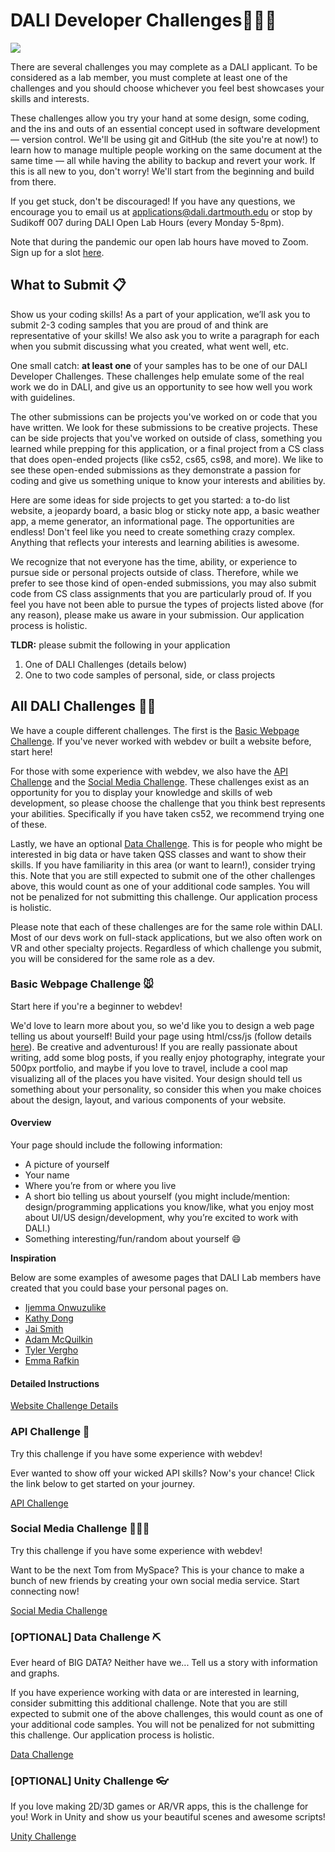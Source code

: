 # DALI Developer Challenges👩🏾‍💻

![](docs/imgs/dali-mondays.gif)

There are several challenges you may complete as a DALI applicant. To be considered as a lab member, you must complete at least one of the challenges and you should choose whichever you feel best showcases your skills and interests.

These challenges allow you try your hand at some design, some coding, and the ins and outs of an essential concept used in software development — version control. We'll be using git and GitHub (the site you're at now!) to learn how to manage multiple people working on the same document at the same time — all while having the ability to backup and revert your work. If this is all new to you, don't worry! We'll start from the beginning and build from there.

If you get stuck, don't be discouraged! If you have any questions, we encourage you to email us at applications@dali.dartmouth.edu or stop by Sudikoff 007 during DALI Open Lab Hours (every Monday 5-8pm).

Note that during the pandemic our open lab hours have moved to Zoom. Sign up for a slot [here](https://calendly.com/dalilab/open-lab-hours-indiv-appt).

## What to Submit 📋

Show us your coding skills! As a part of your application, we’ll ask you to submit 2-3 coding samples that you are proud of and think are representative of your skills! We also ask you to write a paragraph for each when you submit discussing what you created, what went well, etc.

One small catch: **at least one** of your samples has to be one of our DALI Developer Challenges. These challenges help emulate some of the real work we do in DALI, and give us an opportunity to see how well you work with guidelines.

The other submissions can be projects you've worked on or code that you have written. We look for these submissions to be creative projects. These can be side projects that you've worked on outside of class, something you learned while prepping for this application, or a final project from a CS class that does open-ended projects (like cs52, cs65, cs98, and more). We like to see these open-ended submissions as they demonstrate a passion for coding and give us something unique to know your interests and abilities by.

Here are some ideas for side projects to get you started: a to-do list website, a jeopardy board, a basic blog or sticky note app, a basic weather app, a meme generator, an informational page. The opportunities are endless! Don't feel like you need to create something crazy complex. Anything that reflects your interests and learning abilities is awesome.

We recognize that not everyone has the time, ability, or experience to pursue side or personal projects outside of class. Therefore, while we prefer to see those kind of open-ended submissions, you may also submit code from CS class assignments that you are particularly proud of. If you feel you have not been able to pursue the types of projects listed above (for any reason), please make us aware in your submission. Our application process is holistic.

**TLDR:** please submit the following in your application

1. One of DALI Challenges (details below)
2. One to two code samples of personal, side, or class projects

## All DALI Challenges 🏃‍♂️

We have a couple different challenges. The first is the [Basic Webpage Challenge](#basic-webpage-challenge-). If you've never worked with webdev or built a website before, start here!

For those with some experience with webdev, we also have the [API Challenge](#api-challenge-) and the [Social Media Challenge](#social-media-challenge-). These challenges exist as an opportunity for you to display your knowledge and skills of web development, so please choose the challenge that you think best represents your abilities. Specifically if you have taken cs52, we recommend trying one of these.

Lastly, we have an optional [Data Challenge](#optional-data-challenge-). This is for people who might be interested in big data or have taken QSS classes and want to show their skills. If you have familiarity in this area (or want to learn!), consider trying this. Note that you are still expected to submit one of the other challenges above, this would count as one of your additional code samples. You will not be penalized for not submitting this challenge. Our application process is holistic.

Please note that each of these challenges are for the same role within DALI. Most of our devs work on full-stack applications, but we also often work on VR and other specialty projects. Regardless of which challenge you submit, you will be considered for the same role as a dev.

### Basic Webpage Challenge 🐭

Start here if you're a beginner to webdev!

We'd love to learn more about you, so we'd like you to design a web page telling us about yourself! Build your page using html/css/js (follow details [here](./docs/website_challenge.md)). Be creative and adventurous! If you are really passionate about writing, add some blog posts, if you really enjoy photography, integrate your 500px portfolio, and maybe if you love to travel, include a cool map visualizing all of the places you have visited. Your design should tell us something about your personality, so consider this when you make choices about the design, layout, and various components of your website.

#### Overview

Your page should include the following information:

* A picture of yourself
* Your name
* Where you’re from or where you live
* A short bio telling us about yourself (you might include/mention: design/programming applications you know/like, what you enjoy most about UI/US design/development, why you’re excited to work with DALI.)
* Something interesting/fun/random about yourself :smile:

**Inspiration**

Below are some examples of awesome pages that DALI Lab members have created that you could base your personal pages on.

* [Ijemma Onwuzulike](http://ijemmao.me)
* [Kathy Dong](http://kathydong.com/)
* [Jai Smith](https://jaismith.dev)
* [Adam McQuilkin](https://www.adammcquilkin.com)
* [Tyler Vergho](https://tvergho.me/)
* [Emma Rafkin](https://emmarafkin.com/)
  
#### Detailed Instructions

[Website Challenge Details](./docs/website_challenge.md)

### API Challenge 📡

Try this challenge if you have some experience with webdev!

Ever wanted to show off your wicked API skills? Now's your chance! Click the link below to get started on your journey.

[API Challenge](./docs/APIChallenge.md)

### Social Media Challenge 💆🏻‍♀️

Try this challenge if you have some experience with webdev!

Want to be the next Tom from MySpace? This is your chance to make a bunch of new friends by creating your own social media service. Start connecting now!

[Social Media Challenge](./docs/SocialMediaChallenge.md)

### [OPTIONAL] Data Challenge ⛏

Ever heard of BIG DATA? Neither have we... Tell us a story with information and graphs.

If you have experience working with data or are interested in learning, consider submitting this additional challenge. Note that you are still expected to submit one of the above challenges, this would count as one of your additional code samples. You will not be penalized for not submitting this challenge. Our application process is holistic.

[Data Challenge](./docs/DataChallenge.md)

### [OPTIONAL] Unity Challenge 👓

If you love making 2D/3D games or AR/VR apps, this is the challenge for you! Work in Unity and show us your beautiful scenes and awesome scripts!

[Unity Challenge](.docs/UnityChallenge.md)
